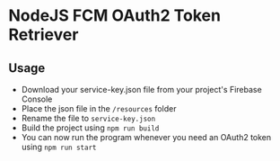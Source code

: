 # NodeJS FCM OAuth2 Token Retriever

## Usage
- Download your service-key.json file from your project's Firebase Console
- Place the json file in the `/resources` folder
- Rename the file to `service-key.json`
- Build the project using `npm run build`
- You can now run the program whenever you need an OAuth2 token using `npm run start`
